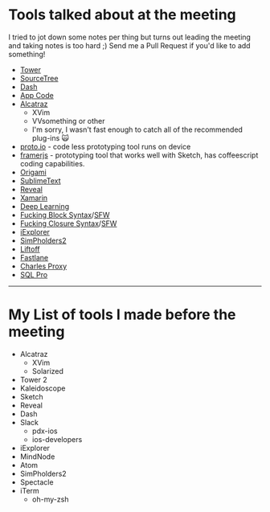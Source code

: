 # Tools talked about at the meeting
I tried to jot down some notes per thing but turns out leading the meeting and taking notes is too hard ;) Send me a Pull Request if you'd like to add something!

* [Tower](http://www.git-tower.com)
* [SourceTree](https://www.sourcetreeapp.com)
* [Dash](https://kapeli.com/dash)
* [App Code](https://www.jetbrains.com/objc/)
* [Alcatraz](http://alcatraz.io)
  * XVim
  * VVsomething or other
  * I'm sorry, I wasn't fast enough to catch all of the recommended plug-ins 🙀
* [proto.io](https://proto.io) - code less prototyping tool runs on device
* [framerjs](http://framerjs.com) - prototyping tool that works well with Sketch, has coffeescript coding capabilities.
* [Origami](http://facebook.github.io/origami/)
* [SublimeText](http://www.sublimetext.com)
* [Reveal](http://revealapp.com)
* [Xamarin](http://xamarin.com)
* [Deep Learning](https://en.wikipedia.org/wiki/Deep_learning)
* [Fucking Block Syntax](http://fuckingblocksyntax.com)/[SFW](http://goshdarnblocksyntax.com)
* [Fucking Closure Syntax](http://fuckingclosuresyntax.com)/[SFW](http://goshdarnclosuresyntax.com)
* [iExplorer](https://www.macroplant.com/iexplorer/)
* [SimPholders2](http://simpholders.com)
* [Liftoff](https://github.com/thoughtbot/liftoff)
* [Fastlane](https://fastlane.tools)
* [Charles Proxy](http://www.charlesproxy.com)
* [SQL Pro](https://www.sqlitepro.com)

---

# My List of tools I made before the meeting
* Alcatraz
  * XVim
  * Solarized
* Tower 2
* Kaleidoscope
* Sketch
* Reveal
* Dash
* Slack
  * pdx-ios
  * ios-developers
* iExplorer
* MindNode
* Atom
* SimPholders2
* Spectacle
* iTerm
  * oh-my-zsh

